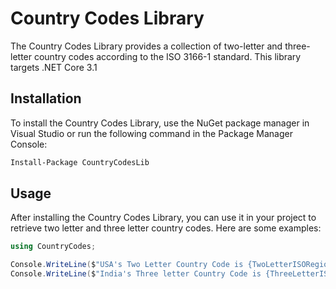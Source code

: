 # Country Codes Library

The Country Codes Library provides a collection of two-letter and three-letter country codes according to the ISO 3166-1 standard. 
This library targets .NET Core 3.1

## Installation

To install the Country Codes Library, use the NuGet package manager in Visual Studio or run the following command in the Package Manager Console:

```bash
Install-Package CountryCodesLib
```

## Usage

After installing the Country Codes Library, you can use it in your project to retrieve two letter and three letter country codes. Here are some examples:

```cs
using CountryCodes;

Console.WriteLine($"USA's Two Letter Country Code is {TwoLetterISORegionCode.UnitedStates}");
Console.WriteLine($"India's Three letter Country Code is {ThreeLetterISORegionCode.India}");
```